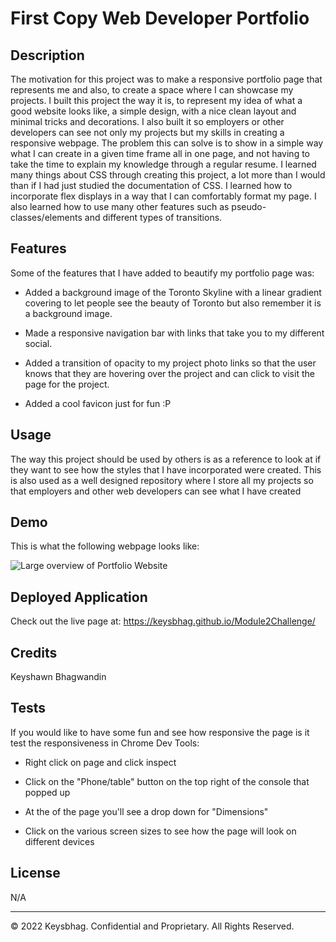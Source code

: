 # First Copy Web Developer Portfolio


## Description

The motivation for this project was to make a responsive portfolio page that represents me and also, to create a space where I can showcase my projects. I built this project the way it is, to represent my idea of what a good website looks like, a simple design, with a nice clean layout and minimal tricks and decorations. I also built it so employers or other developers can see not only my projects but my skills in creating a responsive webpage. The problem this can solve is to show in a simple way what I can create in a given time frame all in one page, and not having to take the time to explain my knowledge through a regular resume. I learned many things about CSS through creating this project, a lot more than I would than if I had just studied the documentation of CSS. I learned how to incorporate flex displays in a way that I can comfortably format my page. I also learned how to use many other features such as pseudo-classes/elements and different types of transitions.

## Features

Some of the features that I have added to beautify my portfolio page was:

* Added a background image of the Toronto Skyline with a linear gradient covering to let people see the beauty of Toronto but also remember it is a background image.

* Made a responsive navigation bar with links that take you to my different social.

* Added a transition of opacity to my project photo links so that the user knows that they are hovering over the project and can click to visit the page for the project.

* Added a cool favicon just for fun :P

## Usage

The way this project should be used by others is as a reference to look at if they want to see how the styles that I have incorporated were created. This is also used as a well designed repository where I store all my projects so that employers and other web developers can see what I have created


## Demo

This is what the following webpage looks like:

![Large overview of Portfolio Website](./assets/images/KeyshawnsHomeWebpage.gif)


## Deployed Application

Check out the live page at: https://keysbhag.github.io/Module2Challenge/


## Credits

Keyshawn Bhagwandin


## Tests

If you would like to have some fun and see how responsive the page is it test the responsiveness in Chrome Dev Tools:

* Right click on page and click inspect

* Click on the "Phone/table" button on the top right of the console that popped up

* At the of the page you'll see a drop down for "Dimensions"

* Click on the various screen sizes to see how the page will look on different devices


## License
N/A


---
© 2022 Keysbhag. Confidential and Proprietary. All Rights Reserved.